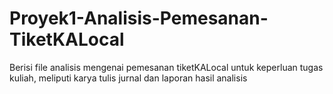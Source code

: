 # Proyek1-Analisis-Pemesanan-TiketKALocal
Berisi file analisis mengenai pemesanan tiketKALocal untuk keperluan tugas kuliah, meliputi karya tulis jurnal dan laporan hasil analisis
